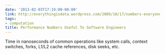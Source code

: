 ```yaml
---
date: '2013-02-03T17:19:00-08:00'
link: http://everythingisdata.wordpress.com/2009/10/17/numbers-everyone-should-know/
tags:
- computation
title: Performance Numbers Useful To Software Engineers
---
```


Time in nanoseconds of common operations like system calls, context switches, forks, L1/L2 cache references, disk seeks, etc.
